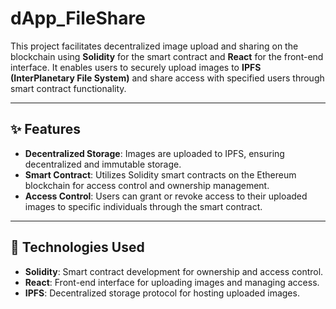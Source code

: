# dApp_FileShare

This project facilitates decentralized image upload and sharing on the blockchain using **Solidity** for the smart contract and **React** for the front-end interface. It enables users to securely upload images to **IPFS (InterPlanetary File System)** and share access with specified users through smart contract functionality.

---

## ✨ Features
- **Decentralized Storage**: Images are uploaded to IPFS, ensuring decentralized and immutable storage.
- **Smart Contract**: Utilizes Solidity smart contracts on the Ethereum blockchain for access control and ownership management.
- **Access Control**: Users can grant or revoke access to their uploaded images to specific individuals through the smart contract.

---

## 🚀 Technologies Used
- **Solidity**: Smart contract development for ownership and access control.
- **React**: Front-end interface for uploading images and managing access.
- **IPFS**: Decentralized storage protocol for hosting uploaded images.


